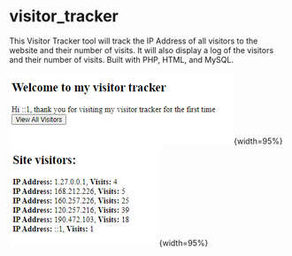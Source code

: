 # visitor_tracker
This Visitor Tracker tool will track the IP Address of all visitors to the website and their number of visits. It will also display a log of the visitors and their number of visits. Built with PHP, HTML, and MySQL.

![image caption](q3-1-1.png){width=95%}
![image caption](q3-1-2.png){width=95%}